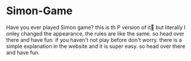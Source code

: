 # Simon-Game
Have you ever played Simon game?
this is th P version of it🤣 but literally I onley changed the appearance, the rules are like the same. so head over there and have fun.
if you haven't not play before don't worry. there is a simple explanation in the website and it is super easy. so head over there and have fun.
